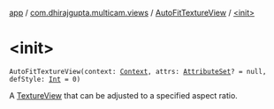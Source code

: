 [app](../../index.md) / [com.dhirajgupta.multicam.views](../index.md) / [AutoFitTextureView](index.md) / [&lt;init&gt;](./-init-.md)

# &lt;init&gt;

`AutoFitTextureView(context: `[`Context`](https://developer.android.com/reference/android/content/Context.html)`, attrs: `[`AttributeSet`](https://developer.android.com/reference/android/util/AttributeSet.html)`? = null, defStyle: `[`Int`](https://kotlinlang.org/api/latest/jvm/stdlib/kotlin/-int/index.html)` = 0)`

A [TextureView](https://developer.android.com/reference/android/view/TextureView.html) that can be adjusted to a specified aspect ratio.

